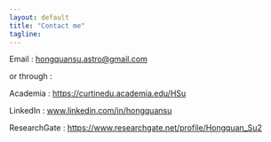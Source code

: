 ```yaml
---                                                                                                                             
layout: default
title: "Contact me"
tagline: 
---
```


Email : hongquansu.astro@gmail.com

or through :

Academia :
https://curtinedu.academia.edu/HSu

LinkedIn :
www.linkedin.com/in/hongquansu

ResearchGate :
https://www.researchgate.net/profile/Hongquan_Su2

